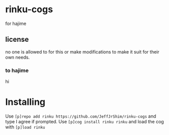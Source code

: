 # rinku-cogs
for hajime
## license
no one is allowed to for this or make modifications to make it suit for their own needs. 
### to hajime
hi
# Installing
Use `[p]repo add rinku https://github.com/JeffJrShim/rinku-cogs` and type I agree if prompted.
Use `[p]cog install rinku rinku` and load the cog with `[p]load rinku`

